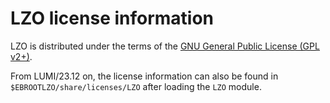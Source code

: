 # LZO license information

LZO is distributed under the terms of the 
[GNU General Public License (GPL v2+)](https://www.oberhumer.com/opensource/gpl.html).

From LUMI/23.12 on, the license information can also be found in
`$EBROOTLZO/share/licenses/LZO` after loading the `LZO` module.